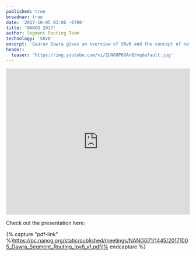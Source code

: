 ```yaml
---
published: true
breadnav: true
date: '2017-10-05 03:06 -0700'
title: 'NANOG 2017'
author: Segment Routing Team
technology: 'SRv6'
excerpt: 'Gaurav Dawra gives an overview of SRv6 and the concept of network as a computer. He also reviews the deployment use-cases with Comcast.'
header:
  teaser: 'https://img.youtube.com/vi/ZUN68P6UAn0/mqdefault.jpg'
---    
```

       
<iframe width="100%" height="400px" src="https://www.youtube.com/embed/ZUN68P6UAn0" frameborder="0" allowfullscreen></iframe>

Check out the presentation here:
 
{% capture "pdf-link" %}https://pc.nanog.org/static/published/meetings/NANOG71/1445/20171005_Dawra_Segment_Routing_Ipv6_v1.pdf{% endcapture %}


<script src="{{ '/assets/js/pdfobject.min.js' | relative_url }}"></script>

<div class="fitvidsignore" id="pdf"></div>

<script>PDFObject.embed(" {{ pdf-link }} ", "#pdf", {height: "21.5em", width: "31.3em"});</script>
